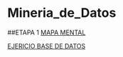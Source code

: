 # Mineria_de_Datos

##ETAPA 1
[MAPA MENTAL](https://github.com/lizbethaltamirano/MIneria_de_Datos/blob/Mineria_de_Datos/MapaMental_1_1732753.pdf)
 
[EJERICIO BASE DE DATOS](https://github.com/lizbethaltamirano/MIneria_de_Datos/blob/Mineria_de_Datos/Ej1_BasesDatos_Equipo_2.pdf)
